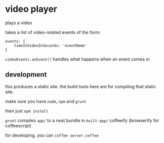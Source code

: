 # video player

plays a video

takes a list of video-related events of the form:

```
events: {
    timeInVideoInSeconds: 'eventName'
}
```

`videoEvents.onEvent()` handles what happens when an event comes in

## development
this produces a static site. the build tools here are for compiling that static site.

make sure you have `node`, `npm` and `grunt`

then just
```npm install```

`grunt` compiles `app/` to a neat bundle in `built-app/` coffeeify (browserify for coffeescript)

for developing, you can `coffee server.coffee`
